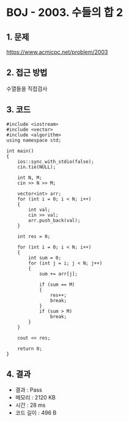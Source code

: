 # BOJ - 2003. 수들의 합 2

## 1. 문제  
https://www.acmicpc.net/problem/2003
## 2. 접근 방법  
수열들을 직접검사
## 3. 코드  
```
#include <iostream>
#include <vector>
#include <algorithm>
using namespace std;

int main()
{
	ios::sync_with_stdio(false);
	cin.tie(NULL);

	int N, M;
	cin >> N >> M;

	vector<int> arr;
	for (int i = 0; i < N; i++)
	{
		int val;
		cin >> val;
		arr.push_back(val);
	}

	int res = 0;

	for (int i = 0; i < N; i++)
	{
		int sum = 0;
		for (int j = i; j < N; j++)
		{
			sum += arr[j];

			if (sum == M)
			{
				res++;
				break;
			}
			if (sum > M)
				break;
		}
	}

	cout << res;

	return 0;
}
```
## 4. 결과
- 결과 : Pass
- 메모리 : 2120 KB
- 시간 : 28 ms
- 코드 길이 : 496 B